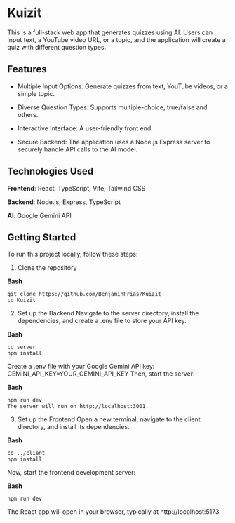 # Kuizit

This is a full-stack web app that generates quizzes using AI.
Users can input text, a YouTube video URL, or a topic, and the application will create a quiz with different question types.

## Features

- Multiple Input Options: Generate quizzes from text, YouTube videos, or a simple topic.

- Diverse Question Types: Supports multiple-choice, true/false and others.

- Interactive Interface: A user-friendly front end.

- Secure Backend: The application uses a Node.js Express server to securely handle API calls to the AI model.

## Technologies Used

**Frontend**: React, TypeScript, Vite, Tailwind CSS

**Backend**: Node.js, Express, TypeScript

**AI**: Google Gemini API

## Getting Started

To run this project locally, follow these steps:

1. Clone the repository

**Bash**

```
git clone https://github.com/BenjaminFrias/Kuizit
cd Kuizit
```

2. Set up the Backend
   Navigate to the server directory, install the dependencies, and create a .env file to store your API key.

**Bash**

```
cd server
npm install
```

Create a .env file with your Google Gemini API key:
GEMINI_API_KEY=YOUR_GEMINI_API_KEY
Then, start the server:

**Bash**

```
npm run dev
The server will run on http://localhost:3001.
```

3. Set up the Frontend
   Open a new terminal, navigate to the client directory, and install its dependencies.

**Bash**

```
cd ../client
npm install
```

Now, start the frontend development server:

**Bash**

```
npm run dev
```

The React app will open in your browser, typically at http://localhost:5173.
